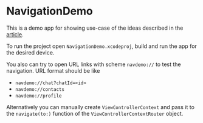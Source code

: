 # NavigationDemo

This is a demo app for showing use-case of the ideas described in the [article](https://badootech.badoo.com/routing-for-ios-universal-navigation-without-rewriting-the-app-215b52a37cf2).

To run the project open `NavigationDemo.xcodeproj`, build and run the app for the desired device.

You also can try to open URL links with scheme `navdemo://` to test the navigation. URL format should be like

- `navdemo://chat?chatId=<id>`
- `navdemo://contacts`
- `navdemo://profile`
  
Alternatively you can manually create `ViewControllerContext` and pass it to the `navigate(to:)` function of the `ViewControllerContextRouter` object.
